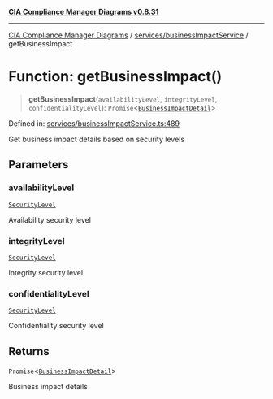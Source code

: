 [**CIA Compliance Manager Diagrams v0.8.31**](../../../README.md)

***

[CIA Compliance Manager Diagrams](../../../modules.md) / [services/businessImpactService](../README.md) / getBusinessImpact

# Function: getBusinessImpact()

> **getBusinessImpact**(`availabilityLevel`, `integrityLevel`, `confidentialityLevel`): `Promise`\<[`BusinessImpactDetail`](../../../types/interfaces/BusinessImpactDetail.md)\>

Defined in: [services/businessImpactService.ts:489](https://github.com/Hack23/cia-compliance-manager/blob/85c025371255f412469ec0119911b7cb143a6212/src/services/businessImpactService.ts#L489)

Get business impact details based on security levels

## Parameters

### availabilityLevel

[`SecurityLevel`](../../../types/cia/type-aliases/SecurityLevel.md)

Availability security level

### integrityLevel

[`SecurityLevel`](../../../types/cia/type-aliases/SecurityLevel.md)

Integrity security level

### confidentialityLevel

[`SecurityLevel`](../../../types/cia/type-aliases/SecurityLevel.md)

Confidentiality security level

## Returns

`Promise`\<[`BusinessImpactDetail`](../../../types/interfaces/BusinessImpactDetail.md)\>

Business impact details
